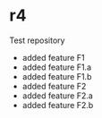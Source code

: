 # r4
Test repository
- added feature F1
- added feature F1.a
- added feature F1.b
- added feature F2
- added feature F2.a
- added feature F2.b
